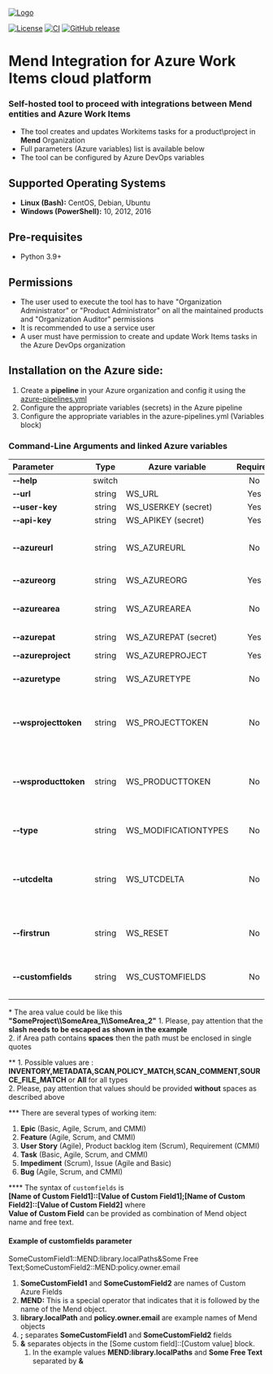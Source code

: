 [![Logo](https://resources.mend.io/mend-sig/logo/mend-dark-logo-horizontal.png)](https://www.mend.io/)  

[![License](https://img.shields.io/badge/License-Apache%202.0-yellowgreen.svg)](https://opensource.org/licenses/Apache-2.0)
[![CI](https://github.com/whitesource-ps/ws-azure-workitems-integration/actions/workflows/ci.yml/badge.svg)](https://github.com/whitesource-ps/ws-azure-workitems-integration/actions/workflows/ci.yml)
[![GitHub release](https://img.shields.io/github/v/release/whitesource-ps/ws-azure-workitems-integration)](https://github.com/whitesource-ps/ws-azure-workitems-integration/releases/latest)  

# Mend Integration for Azure Work Items cloud platform
### Self-hosted tool to proceed with integrations between Mend entities and Azure Work Items 
* The tool creates and updates Workitems tasks for a product\project in **Mend** Organization
* Full parameters (Azure variables) list is available below
* The tool can be configured by Azure DevOps variables
    
## Supported Operating Systems
- **Linux (Bash):**	CentOS, Debian, Ubuntu
- **Windows (PowerShell):**	10, 2012, 2016

## Pre-requisites
* Python 3.9+

## Permissions
* The user used to execute the tool has to have "Organization Administrator" or "Product Administrator" on all the maintained products and "Organization Auditor" permissions
* It is recommended to use a service user
* A user must have permission to create and update Work Items tasks in the Azure DevOps organization 

## Installation on the Azure side:
1. Create a **pipeline** in your Azure organization and config it using the [azure-pipelines.yml](https://github.com/whitesource-ps/ws-azure-workitems-integration/blob/master/azure-pipelines.yml)
2. Configure the appropriate variables (secrets) in the Azure pipeline
3. Configure the appropriate variables in the azure-pipelines.yml (Variables block)

### Command-Line Arguments and linked Azure variables
| Parameter                          |  Type  | Azure variable       | Required | Description                                                                                                                                                                                                     |
|:-----------------------------------|:------:|----------------------|:--------:|:----------------------------------------------------------------------------------------------------------------------------------------------------------------------------------------------------------------|
| **&#x2011;&#x2011;help**           | switch |                      |    No    | Show help and exit                                                                                                                                                                                              |
| **&#x2011;&#x2011;url**            | string | WS_URL               |   Yes    | Mend server URL                                                                                                                                                                                                 |
| **&#x2011;&#x2011;user-key**       | string | WS_USERKEY (secret)  |   Yes    | Mend User Key                                                                                                                                                                        |
| **&#x2011;&#x2011;api-key**        | string | WS_APIKEY  (secret)  |   Yes    | Mend API Key                                                                                                                                                                          |
| **&#x2011;&#x2011;azureurl**       | string | WS_AZUREURL          |    No    | Azure Server URL (default: `https://dev.azure.com/` )                                                                                                                                                           | 
| **&#x2011;&#x2011;azureorg**       | string | WS_AZUREORG          |   Yes    | Azure Organization Name                                                                                                                                                                                         | 
| **&#x2011;&#x2011;azurearea**      | string | WS_AZUREAREA         |    No    | **FULL** path of Azure Area (default: Azure Project root)*                                                                                                                                                      | 
| **&#x2011;&#x2011;azurepat**       | string | WS_AZUREPAT (secret) |   Yes    | Azure PAT ([Personal Access Token](https://docs.microsoft.com/en-us/azure/devops/organizations/accounts/use-personal-access-tokens-to-authenticate?view=azure-devops&tabs=Windows))   |
| **&#x2011;&#x2011;azureproject**   | string | WS_AZUREPROJECT      |   Yes    | Azure project name                                                                                                                                                                                              |
| **&#x2011;&#x2011;azuretype**      | string | WS_AZURETYPE         |    No    | Type of created Azure object (default: `Task`)***.                                                                                                                                                              |
| **&#x2011;&#x2011;wsprojecttoken** | string | WS_PROJECTTOKEN      |    No    | List of all your project's tokens that should be INCLUDED in the Sync process (separated by a comma)                                                                                                            |
| **&#x2011;&#x2011;wsproducttoken** | string | WS_PRODUCTTOKEN      |    No    | List of all your product's tokens that should be INCLUDED in the Sync process (separated by a comma)                                                                                                            |
| **&#x2011;&#x2011;type**           | string | WS_MODIFICATIONTYPES |    No    | [List of modification types](https://whitesource.atlassian.net/wiki/spaces/PROD/pages/2429681685/Issue+Tracker+Integration+-+API+Documentation#getOrganizationLastModifiedProjects) (default: `POLICY_MATCH`)** |
| **&#x2011;&#x2011;utcdelta**       | string | WS_UTCDELTA          |    No    | The delta between the local time of your **computer where you run tool** and **MEND's environment** (default: 0)                                                                                                |
| **&#x2011;&#x2011;firstrun**       | string | WS_RESET             |    No    | The parameter should be set to `True` in case initial run (default: `False`)                                                                                                                                    |
| **&#x2011;&#x2011;customfields**   | string | WS_CUSTOMFIELDS      |    No    | The string defines names and values for custom fields of WorkItem ****                                                                                                                                          |

\* The area value could be like this **"SomeProject\\\SomeArea_1\\\SomeArea_2"**
      1. Please, pay attention that the **slash needs to be escaped as shown in the example**  
      2. if Area path contains **spaces** then the path must be enclosed in single quotes

\** 1. Possible values are : **INVENTORY,METADATA,SCAN,POLICY_MATCH,SCAN_COMMENT,SOURCE_FILE_MATCH** or **All** for all types   
   2. Please, pay attention that values should be provided **without** spaces as described above  

\***  There are several types of working item:
1. **Epic** (Basic, Agile, Scrum, and CMMI)
2. **Feature** (Agile, Scrum, and CMMI)
3. **User Story** (Agile), Product backlog item (Scrum), Requirement (CMMI)
4. **Task** (Basic, Agile, Scrum, and CMMI)
5. **Impediment** (Scrum), Issue (Agile and Basic)
6. **Bug** (Agile, Scrum, and CMMI)

\**** The syntax of ```customfields``` is  
**[Name of Custom Field1]::[Value of Custom Field1];[Name of Custom Field2]::[Value of Custom Field2]** where  
**Value of Custom Field** can be provided as combination of Mend object name and free text.
#### Example of customfields parameter
SomeCustomField1::MEND:library.localPaths&Some Free Text;SomeCustomField2::MEND:policy.owner.email
1. **SomeCustomField1** and **SomeCustomField2** are names of Custom Azure Fields 
2. **MEND:** This is a special operator that indicates that it is followed by the name of the Mend object.
3. **library.localPath** and **policy.owner.email** are example names of Mend objects
4. **;** separates **SomeCustomField1** and **SomeCustomField2** fields
5. **&** separates objects in the [Some custom field]::[Custom value] block.  
   1. In the example values **MEND:library.localPaths** and **Some Free Text** separated by **&** 